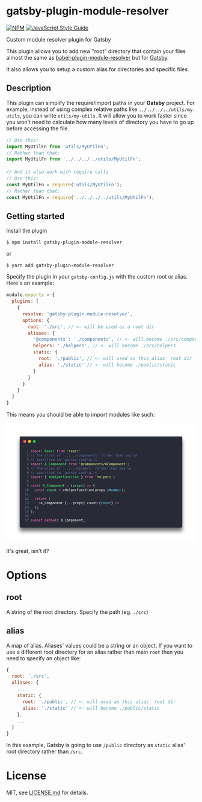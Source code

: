 # gatsby-plugin-module-resolver

[![NPM](https://img.shields.io/npm/v/gatsby-plugin-module-resolver.svg?colorB=brightgreen)](https://www.npmjs.com/package/gatsby-plugin-module-resolver) [![JavaScript Style Guide](https://img.shields.io/badge/code_style-standard-brightgreen.svg)](https://standardjs.com)

Custom module resolver plugin for Gatsby

This plugin allows you to add new "root" directory that contain your files almost the same as [babel-plugin-module-resolver](https://www.npmjs.com/package/babel-plugin-module-resolver) but for [Gatsby](https://gatsbyjs.org).

It also allows you to setup a custom alias for directories and specific files.

## Description

This plugin can simplify the require/import paths in your **Gatsby** project. For example, instead of using complex relative paths like `../../../../utils/my-utils`, you can write `utils/my-utils`. It will allow you to work faster since you won't need to calculate how many levels of directory you have to go up before accessing the file.

```js
// Use this:
import MyUtilFn from 'utils/MyUtilFn';
// Rather than that:
import MyUtilFn from '../../../../utils/MyUtilFn';

// And it also work with require calls
// Use this:
const MyUtilFn = require('utils/MyUtilFn');
// Rather than that:
const MyUtilFn = require('../../../../utils/MyUtilFn');
```

## Getting started

Install the plugin

```
$ npm install gatsby-plugin-module-resolver
```

or

```
$ yarn add gatsby-plugin-module-resolver
```

Specify the plugin in your `gatsby-config.js` with the custom root or alias. Here's an example:
```js
module.exports = {
  plugins: [
    {
      resolve: 'gatsby-plugin-module-resolver',
      options: {
        root: './src', // <- will be used as a root dir
        aliases: {
          '@components': './components', // <- will become ./src/components
          helpers: './helpers', // <- will become ./src/helpers
          static: {
            root: './public', // <- will used as this alias' root dir
            alias: './static' // <- will become ./public/static
          }
        }
      }
    }
  ]
}
```

This means you should be able to import modules like such:

![Code sample](https://raw.githubusercontent.com/abdullahceylan/gatsby-plugin-module-resolver/master/assets/code-1.png)

It's great, isn't it?

# Options

## root

A string of the root directory. Specify the path (eg. `./src`)

## alias

A map of alias. Aliases' values could be a string or an object. If you want to use a different root directory for an alias rather than main `root` then you need to specify an object like:

```javascript
{
  root: './src',
  aliases: {
    ...
    static: {
      root: './public', // <- will used as this alias' root dir
      alias: './static' // <- will become ./public/static
    },
    ...
  }
}
```

In this example, Gatsby is going to use `/public` directory as `static` alias' root directory rather than `/src`.

# License

MIT, see [LICENSE.md](https://raw.githubusercontent.com/abdullahceylan/gatsby-plugin-module-resolver/master/LICENSE) for details.
